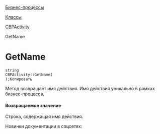 [Бизнес-процессы](/api_help/bizproc/index.php)

[Классы](/api_help/bizproc/bizproc_classes/index.php)

[CBPActivity](/api_help/bizproc/bizproc_classes/CBPActivity/index.php)

GetName

GetName
=======

```
string
CBPActivity::GetName(
);Копировать
```

Метод возвращает имя действия. Имя действия уникально в рамках бизнес-процесса.

#### Возвращаемое значение

Строка, содержащая имя действия.

Новинки документации в соцсетях: